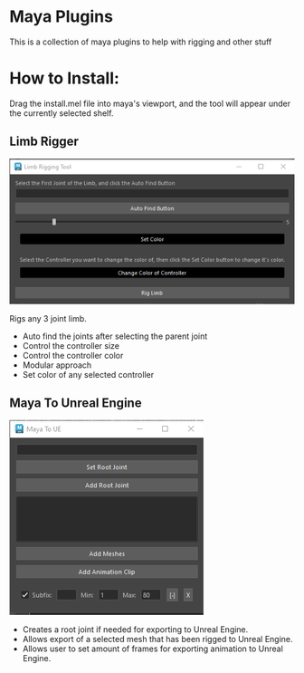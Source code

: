 # Maya Plugins

This is a collection of maya plugins to help with rigging and other stuff

# How to Install:

Drag the install.mel file into maya's viewport, and the tool will appear under the currently selected shelf.

## Limb Rigger

<img src = "assets/NewLimbRiggingToolCapture.PNG">

Rigs any 3 joint limb.
* Auto find the joints after selecting the parent joint
* Control the controller size
* Control the controller color
* Modular approach
* Set color of any selected controller

## Maya To Unreal Engine

<img src = "assets/MayaToUECapture.PNG">

* Creates a root joint if needed for exporting to Unreal Engine.
* Allows export of a selected mesh that has been rigged to Unreal Engine.
* Allows user to set amount of frames for exporting animation to Unreal Engine.